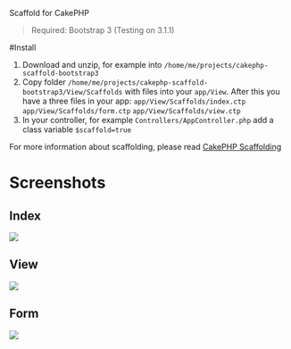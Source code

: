 Scaffold for CakePHP
> Required: Bootstrap 3 (Testing on 3.1.1)

#Install
1. Download and unzip, for example into `/home/me/projects/cakephp-scaffold-bootstrap3`
2. Copy folder `/home/me/projects/cakephp-scaffold-bootstrap3/View/Scaffolds` with files into your `app/View`. After this you have a three files in your app: `app/View/Scaffolds/index.ctp` `app/View/Scaffolds/form.ctp` `app/View/Scaffolds/view.ctp`
3. In your controller, for example `Controllers/AppController.php` add a class variable `$scaffold=true`

For more information about scaffolding, please read [CakePHP Scaffolding](http://book.cakephp.org/2.0/en/controllers/scaffolding.html)

# Screenshots
## Index
![](http://i33.fastpic.ru/big/2014/0219/4d/097870b6f932d4b0d10d0994abb93d4d.png)

## View
![](http://i33.fastpic.ru/big/2014/0219/99/9e6b791b4ee0ba75dbdfe04614300299.png)

## Form
![](http://i33.fastpic.ru/big/2014/0219/1d/b477fcb85ece2303aa42da8e000d5a1d.png)